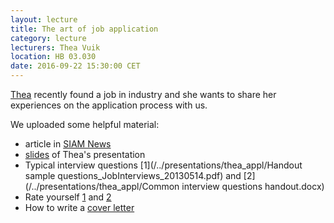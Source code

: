 ```yaml
---
layout: lecture
title: The art of job application
category: lecture
lecturers: Thea Vuik
location: HB 03.030
date: 2016-09-22 15:30:00 CET
---
```


[Thea] recently found a job in industry and she wants to share her experiences on the application
process with us.

We uploaded some helpful material:

* article in [SIAM News]
* [slides](/../presentations/thea_appl/Presentation.pdf) of Thea's presentation
* Typical interview questions [1](/../presentations/thea_appl/Handout sample questions_JobInterviews_20130514.pdf) and [2](/../presentations/thea_appl/Common interview questions handout.docx) 
* Rate yourself [1](/../presentations/thea_appl/Priorconditions.pdf) and [2](/../presentations/thea_appl/Rating_your_skills.xls)
* How to write a [cover letter]

[Thea]: http://ta.twi.tudelft.nl/nw/users/mjvuik/
[SIAM News]: https://sinews.siam.org/DetailsPage/TabId/900/ArtMID/2243/ArticleID/928/Careers-Outside-Academia-How-Should-Math-and-Applied-Math-Students-Prepare.aspx
[cover letter]: /../presentations/thea_appl/cover-letter-tud.pdf
